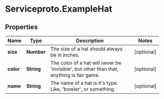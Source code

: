 # Serviceproto.ExampleHat

## Properties
Name | Type | Description | Notes
------------ | ------------- | ------------- | -------------
**size** | **Number** | The size of a hat should always be in inches. | [optional] 
**color** | **String** | The color of a hat will never be &#39;invisible&#39;, but other than that, anything is fair game. | [optional] 
**name** | **String** | The name of a hat is it&#39;s type. Like, &#39;bowler&#39;, or something. | [optional] 


